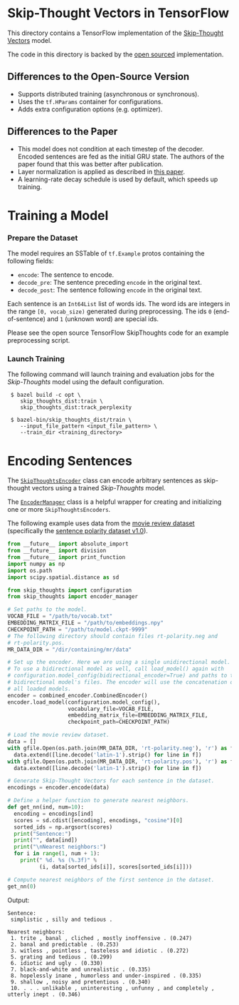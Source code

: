 # Skip-Thought Vectors in TensorFlow

This directory contains a TensorFlow implementation of the
[Skip-Thought Vectors](https://papers.nips.cc/paper/5950-skip-thought-vectors.pdf)
model.

The code in this directory is backed by the
[open sourced](https://github.com/tensorflow/models/tree/master/skip_thoughts)
implementation.

## Differences to the Open-Source Version

  * Supports distributed training (asynchronous or synchronous).
  * Uses the `tf.HParams` container for configurations.
  * Adds extra configuration options (e.g. optimizer).

## Differences to the Paper

  * This model does not condition at each timestep of the decoder. Encoded
    sentences are fed as the initial GRU state. The authors of the paper found
    that this was better after publication.
  * Layer normalization is applied as described in
    [this paper](https://arxiv.org/abs/1607.06450).
  * A learning-rate decay schedule is used by default, which speeds up training.

# Training a Model

### Prepare the Dataset

The model requires an SSTable of `tf.Example` protos containing the following
fields:

  * `encode`: The sentence to encode.
  * `decode_pre`: The sentence preceding `encode` in the original text.
  * `decode_post`: The sentence following `encode` in the original text.

Each sentence is an `Int64List` list of words ids. The word ids are integers in
the range `[0, vocab_size)` generated during preprocessing. The ids `0`
(end-of-sentence) and `1` (unknown word) are special ids.

Please see the open source TensorFlow SkipThoughts code for an example
preprocessing script.

### Launch Training

The following command will launch training and evaluation jobs for the
*Skip-Thoughts* model using the default configuration.

```shell
 $ bazel build -c opt \
    skip_thoughts_dist:train \
    skip_thoughts_dist:track_perplexity

 $ bazel-bin/skip_thoughts_dist/train \
    --input_file_pattern <input_file_pattern> \
    --train_dir <training_directory>
```

# Encoding Sentences

The
[`SkipThoughtsEncoder`](https://github.com/tensorflow/models/tree/master/skip_thoughts/skip_thoughts/skip_thoughts_encoder.py)
class can encode arbitrary sentences as skip-thought vectors using a trained
*Skip-Thoughts* model.

The
[`EncoderManager`](https://github.com/tensorflow/models/tree/master/skip_thoughts/skip_thoughts/encoder_manager.py)
class is a helpful wrapper for creating and initializing one or more
`SkipThoughtsEncoders`.

The following example uses data from the
[movie review dataset](https://www.cs.cornell.edu/people/pabo/movie-review-data/)
(specifically the
[sentence polarity dataset v1.0](https://www.cs.cornell.edu/people/pabo/movie-review-data/rt-polaritydata.tar.gz)).

```python
from __future__ import absolute_import
from __future__ import division
from __future__ import print_function
import numpy as np
import os.path
import scipy.spatial.distance as sd

from skip_thoughts import configuration
from skip_thoughts import encoder_manager
```

```python
# Set paths to the model.
VOCAB_FILE = "/path/to/vocab.txt"
EMBEDDING_MATRIX_FILE = "/path/to/embeddings.npy"
CHECKPOINT_PATH = "/path/to/model.ckpt-9999"
# The following directory should contain files rt-polarity.neg and
# rt-polarity.pos.
MR_DATA_DIR = "/dir/containing/mr/data"
```

```python
# Set up the encoder. Here we are using a single unidirectional model.
# To use a bidirectional model as well, call load_model() again with
# configuration.model_config(bidirectional_encoder=True) and paths to the
# bidirectional model's files. The encoder will use the concatenation of
# all loaded models.
encoder = combined_encoder.CombinedEncoder()
encoder.load_model(configuration.model_config(),
                   vocabulary_file=VOCAB_FILE,
                   embedding_matrix_file=EMBEDDING_MATRIX_FILE,
                   checkpoint_path=CHECKPOINT_PATH)
```

```python
# Load the movie review dataset.
data = []
with gfile.Open(os.path.join(MR_DATA_DIR, 'rt-polarity.neg'), 'r') as f:
  data.extend([line.decode('latin-1').strip() for line in f])
with gfile.Open(os.path.join(MR_DATA_DIR, 'rt-polarity.pos'), 'r') as f:
  data.extend([line.decode('latin-1').strip() for line in f])
```

```python
# Generate Skip-Thought Vectors for each sentence in the dataset.
encodings = encoder.encode(data)
```

```python
# Define a helper function to generate nearest neighbors.
def get_nn(ind, num=10):
  encoding = encodings[ind]
  scores = sd.cdist([encoding], encodings, "cosine")[0]
  sorted_ids = np.argsort(scores)
  print("Sentence:")
  print("", data[ind])
  print("\nNearest neighbors:")
  for i in range(1, num + 1):
    print(" %d. %s (%.3f)" %
          (i, data[sorted_ids[i]], scores[sorted_ids[i]]))
```

```python
# Compute nearest neighbors of the first sentence in the dataset.
get_nn(0)
```

Output:

```
Sentence:
 simplistic , silly and tedious .

Nearest neighbors:
 1. trite , banal , cliched , mostly inoffensive . (0.247)
 2. banal and predictable . (0.253)
 3. witless , pointless , tasteless and idiotic . (0.272)
 5. grating and tedious . (0.299)
 6. idiotic and ugly . (0.330)
 7. black-and-white and unrealistic . (0.335)
 8. hopelessly inane , humorless and under-inspired . (0.335)
 9. shallow , noisy and pretentious . (0.340)
 10. . . . unlikable , uninteresting , unfunny , and completely , utterly inept . (0.346)
```
